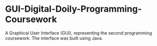 # GUI-Digital-Doily-Programming-Coursework
A Graphical User Interface (GUI), representing the second programming coursework. The interface was built using Java.
